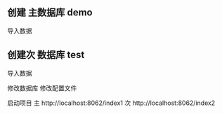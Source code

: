 ## 创建 主数据库 demo
导入数据
## 创建次 数据库 test
导入数据

修改数据库
修改配置文件

启动项目
主
http://localhost:8062/index1
次
http://localhost:8062/index2
